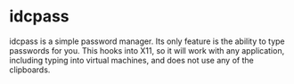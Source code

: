 # idcpass

idcpass is a simple password manager.  Its only feature is the ability to type
passwords for you.  This hooks into X11, so it will work with any application,
including typing into virtual machines, and does not use any of the
clipboards.
